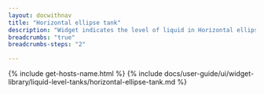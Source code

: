 ```yaml
---
layout: docwithnav
title: "Horizontal ellipse tank"
description: "Widget indicates the level of liquid in Horizontal ellipse tank."
breadcrumbs: "true"
breadcrumbs-steps: "2"

---
```

{% include get-hosts-name.html %}
{% include docs/user-guide/ui/widget-library/liquid-level-tanks/horizontal-ellipse-tank.md %}
